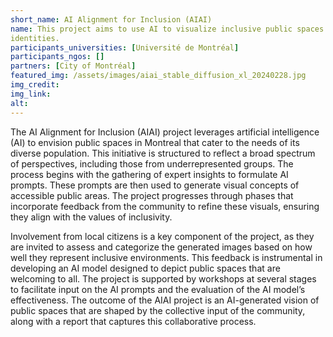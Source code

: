 ```yaml
---
short_name: AI Alignment for Inclusion (AIAI)
name: This project aims to use AI to visualize inclusive public spaces for Montreal, reflecting the needs and aspirations of a diverse populace, including marginalized
identities.
participants_universities: [Université de Montréal]
participants_ngos: []
partners: [City of Montréal]
featured_img: /assets/images/aiai_stable_diffusion_xl_20240228.jpg
img_credit: 
img_link: 
alt:
---
```

  The AI Alignment for Inclusion (AIAI) project leverages artificial intelligence (AI) to envision public spaces in Montreal that cater to the needs of its diverse population. This initiative is structured to reflect a broad spectrum of perspectives, including those from underrepresented groups. The process begins with the gathering of expert insights to formulate AI prompts. These prompts are then used to generate visual concepts of accessible public areas. The project progresses through phases that incorporate feedback from the community to refine these visuals, ensuring they align with the values of inclusivity. 
  
  Involvement from local citizens is a key component of the project, as they are invited to assess and categorize the generated images based on how well they represent inclusive environments. This feedback is instrumental in developing an AI model designed to depict public spaces that are welcoming to all. The project is supported by workshops at several stages to facilitate input on the AI prompts and the evaluation of the AI model’s effectiveness. The outcome of the AIAI project is an AI-generated vision of public spaces that are shaped by the collective input of the community, along with a report that captures this collaborative process.